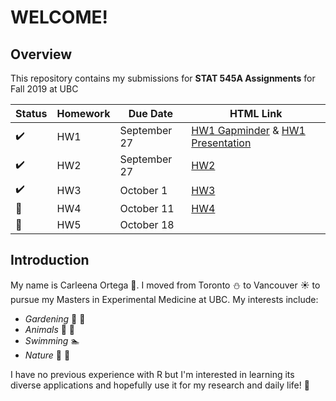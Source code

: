 # **WELCOME!**
## Overview

This repository contains my submissions for **STAT 545A Assignments** for Fall 2019 at UBC

|Status| Homework | Due Date |HTML Link|
| ----------- | ----------- | ----------- |----------- |
|:heavy_check_mark:|HW1 | September 27 |[HW1 Gapminder](https://stat545-ubc-hw-2019-20.github.io/stat545-hw-carleenaortega/HW1/Gapminder-Exploration.html) & [HW1 Presentation](https://stat545-ubc-hw-2019-20.github.io/stat545-hw-carleenaortega/HW1/Cars-Exploration-Presentation.html#1)|
|:heavy_check_mark:|HW2 | September 27 |[HW2](https://stat545-ubc-hw-2019-20.github.io/stat545-hw-carleenaortega/HW2/HW2-Submission.html)|
|:heavy_check_mark:|HW3 | October 1 |[HW3](https://stat545-ubc-hw-2019-20.github.io/stat545-hw-carleenaortega/HW3/HW03.html)|
|:radio_button:|HW4 | October 11 |[HW4](https://stat545-ubc-hw-2019-20.github.io/stat545-hw-carleenaortega/HW4/STAT545A-HW4.html)|
|:radio_button:|HW5 | October 18||

## Introduction
My name is Carleena Ortega :woman:. I moved from Toronto :snowman: to Vancouver :sunny: to pursue my Masters in Experimental Medicine at UBC. 
My interests include:
* *Gardening* :herb: :hibiscus:
* *Animals* :dog: :koala: 
* *Swimming* :swimmer:
* *Nature* :ocean: :deciduous_tree:

I have no previous experience with R but I'm interested in learning its diverse applications and hopefully use it for my research and daily life! :100:

